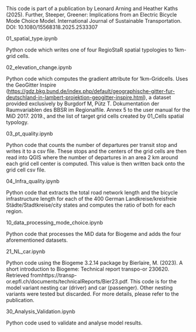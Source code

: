 This code is part of a publication by Leonard Arning and Heather Kaths (2025). Further, Steeper, Greener: Implications from an Electric Bicycle Mode Choice Model. International Journal of Sustainable Transportation. DOI: 10.1080/15568318.2025.2533307

01_spatial_type.ipynb

Python code which writes one of four RegioStaR spatial typologies to 1km-grid cells.

02_elevation_change.ipynb

Python code which computes the gradient attribute for 1km-Gridcells. Uses the GeoGitter Inspire (https://gdz.bkg.bund.de/index.php/default/geographische-gitter-fur-deutschland-in-lambert-projektion-geogitter-inspire.html), a dataset provided exclusively by Burgdorf M, Pütz T. Dokumentation der Raumvariablen des BBSR im Regionalfile. Annex 5 to the user manual for the MiD 2017. 2019., and the list of target grid cells created by 01_Cells spatial typology.

03_pt_quality.ipynb

Python code that counts the number of departures per transit stop and writes it to a csv file. These stops and the centers of the grid cells are then read into QGIS where the number of departures in an area 2 km around each grid cell center is computed. This value is then written back onto the grid cell csv file.

04_Infra_quality.ipynb

Python code that extracts the total road network length and the bicycle infrastructure length for each of the 400 German Landkreise/kreisfreie Städte/Stadtkreise/city states and computes the ratio of both for each region.

10_data_processing_mode_choice.ipynb

Python code that processes the MiD data for Biogeme and adds the four aforementioned datasets.

21_NL_car.ipynb

Python code using the Biogeme 3.2.14 package by Bierlaire, M. (2023). A short introduction to Biogeme: Technical report transpo-or 230620. Retrieved fromhttps://transp-or.epfl.ch/documents/technicalReports/Bier23.pdf. This code is for the model variant nesting car (driver) and car (passenger). Other nesting variants were tested but discarded. For more details, please refer to the publication.

30_Analysis_Validation.ipynb

Python code used to validate and analyse model results.
